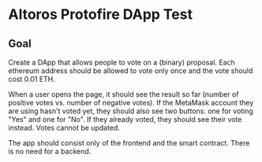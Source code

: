 # Altoros Protofire DApp Test

## Goal

Create a DApp that allows people to vote on a (binary) proposal. Each ethereum
address should be allowed to vote only once and the vote should cost 0.01 ETH.

When a user opens the page, it should see the result so far (number of positive
votes vs. number of negative votes). If the MetaMask account they are using
hasn't voted yet, they should also see two buttons: one for voting "Yes" and one
for "No". If they already voted, they should see their vote instead. Votes
cannot be updated.

The app should consist only of the frontend and the smart contract. There is no
need for a backend.
